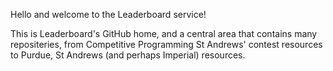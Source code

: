 Hello and welcome to the Leaderboard service!

This is Leaderboard's GitHub home, and a central area that contains many repositeries, from Competitive Programming St Andrews' contest resources to Purdue, St Andrews (and perhaps Imperial) resources.
